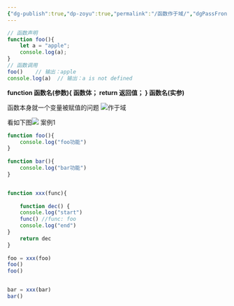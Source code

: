 ```yaml
---
{"dg-publish":true,"dp-zoyu":true,"permalink":"/函数作于域/","dgPassFrontmatter":true}
---
```



```js
// 函数声明
function foo(){ 
	let a = "apple";
	console.log(a);
}
// 函数调用
foo()    // 输出：apple
console.log(a)  // 输出：a is not defined  
```

**function  函数名(参数){
	 函数体；
	 return  返回值；
}
函数名(实参)**


函数本身就一个变量被赋值的问题
![作于域](https://gitlab.com/minika1/Pic/-/raw/main/pictures/2024/04/16_8_0_38_%E4%BD%9C%E4%BA%8E%E5%9F%9F.png)

看如下图![](https://gitlab.com/minika1/Pic/-/raw/main/pictures/2024/04/16_11_6_26_%E5%87%BD%E6%95%B0%E4%BD%9C%E4%BA%8E%E5%9F%9F.png)
案例1
```js
function foo(){  
    console.log("foo功能")  
}  
  
function bar(){  
    console.log("bar功能")  
}


function xxx(func){  
  
    function dec() {  
    console.log("start")  
    func() //func: foo  
    console.log("end")  
}  
    return dec  
}  
  
foo = xxx(foo)  
foo()  
foo()


bar = xxx(bar)  
bar()
```